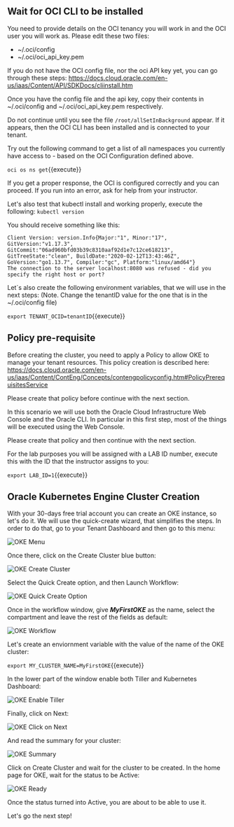 ## Wait for OCI CLI to be installed

You need to provide details on the OCI tenancy you will work in and the OCI user you will work as. Please edit these two files:

* ~/.oci/config
* ~/.oci/oci_api_key.pem

If you do not have the OCI config file, nor the oci API key yet, you can go through these steps: https://docs.cloud.oracle.com/en-us/iaas/Content/API/SDKDocs/cliinstall.htm

Once you have the config file and the api key, copy their contents in ~/.oci/config and ~/.oci/oci_api_key.pem respectively.

Do not continue until you see the file `/root/allSetInBackground` appear. If it appears, then the OCI CLI has been installed and is connected to your tenant.

Try out the following command to get a list of all namespaces you currently have access to - based on the OCI Configuration defined above.

`oci os ns get`{{execute}} 

If you get a proper response, the OCI is configured correctly and you can proceed. If you run into an error, ask for help from your instructor.

Let's also test that kubectl install and working properly, execute the following:
`kubectl version`

You should receive something like this:

~~~~
Client Version: version.Info{Major:"1", Minor:"17", GitVersion:"v1.17.3", GitCommit:"06ad960bfd03b39c8310aaf92d1e7c12ce618213", GitTreeState:"clean", BuildDate:"2020-02-12T13:43:46Z", GoVersion:"go1.13.7", Compiler:"gc", Platform:"linux/amd64"}
The connection to the server localhost:8080 was refused - did you specify the right host or port?
~~~~

Let´s also create the following environment variables, that we will use in the next steps:
(Note. Change the tenantID value for the one that is in the ~/.oci/config file)

`export TENANT_OCID=tenantID`{{execute}}

## Policy pre-requisite

Before creating the cluster, you need to apply a Policy to allow OKE to manage your tenant resources. This policy creation is described here:
https://docs.cloud.oracle.com/en-us/iaas/Content/ContEng/Concepts/contengpolicyconfig.htm#PolicyPrerequisitesService

Please create that policy before continue with the next section.

In this scenario we will use both the Oracle Cloud Infrastructure Web Console and the Oracle CLI. In particular in this first step, most of the things 
will be executed using the Web Console.

Please create that policy and then continue with the next section.

For the lab purposes you will be assigned with a LAB ID number, execute this with the ID that the instructor assigns to you:

`export LAB_ID=1`{{execute}}


## Oracle Kubernetes Engine Cluster Creation

With your 30-days free trial account you can create an OKE instance, so let's do it. We will use the quick-create wizard, that simplifies the steps.
In order to do that, go to your Tenant Dashboard and then go to this menu:

![OKE Menu](/RedExpertAlliance/courses/oci-course/oke-redis-cache-and-functions-oci/assets/1.jpg)

Once there, click on the Create Cluster blue button:

![OKE Create Cluster](/RedExpertAlliance/courses/oci-course/oke-redis-cache-and-functions-oci/assets/02.jpg)

Select the Quick Create option, and then Launch Workflow:

![OKE Quick Create Option](/RedExpertAlliance/courses/oci-course/oke-redis-cache-and-functions-oci/assets/03.jpg)

Once in the workflow window, give ***MyFirstOKE*** as the name, select the compartment and leave the rest of the fields as default:

![OKE Workflow](/RedExpertAlliance/courses/oci-course/oke-redis-cache-and-functions-oci/assets/04.jpg)

Let's create an enviornment variable with the value of the name of the OKE cluster:

`export MY_CLUSTER_NAME=MyFirstOKE`{{execute}}

In the lower part of the window enable both Tiller and Kubernetes Dashboard:

![OKE Enable Tiller](/RedExpertAlliance/courses/oci-course/oke-redis-cache-and-functions-oci/assets/05.jpg)

Finally, click on Next:

![OKE Click on Next](/RedExpertAlliance/courses/oci-course/oke-redis-cache-and-functions-oci/assets/06.jpg)

And read the summary for your cluster:

![OKE Summary](/RedExpertAlliance/courses/oci-course/oke-redis-cache-and-functions-oci/assets/07.jpg)

Click on Create Cluster and wait for the cluster to be created. In the home page for OKE, wait for the status to be Active:

![OKE Ready](/RedExpertAlliance/courses/oci-course/oke-redis-cache-and-functions-oci/assets/08.jpg)

Once the status turned into Active, you are about to be able to use it.

Let's go the next step!